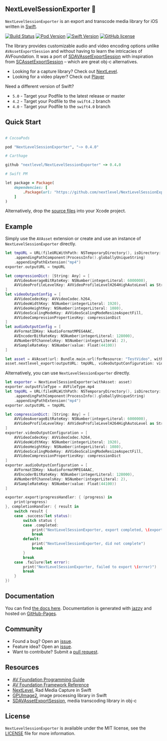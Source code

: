 
## NextLevelSessionExporter 🔄

`NextLevelSessionExporter` is an export and transcode media library for iOS written in [Swift](https://developer.apple.com/swift/).

[![Build Status](https://travis-ci.org/NextLevel/NextLevelSessionExporter.svg?branch=master)](https://travis-ci.org/NextLevel/NextLevelSessionExporter) [![Pod Version](https://img.shields.io/cocoapods/v/NextLevelSessionExporter.svg?style=flat)](http://cocoadocs.org/docsets/NextLevelSessionExporter/) [![Swift Version](https://img.shields.io/badge/language-swift%205.0-brightgreen.svg)](https://developer.apple.com/swift) [![GitHub license](https://img.shields.io/badge/license-MIT-lightgrey.svg)](https://github.com/NextLevel/NextLevelSessionExporter/blob/master/LICENSE)

The library provides customizable audio and video encoding options unlike `AVAssetExportSession` and without having to learn the intricacies of AVFoundation. It was a port of [SDAVAssetExportSession](https://github.com/rs/SDAVAssetExportSession) with inspiration from [SCAssetExportSession](https://github.com/rFlex/SCRecorder/blob/master/Library/Sources/SCAssetExportSession.h) – which are great obj-c alternatives.

- Looking for a capture library? Check out [NextLevel](https://github.com/NextLevel/NextLevel).
- Looking for a video player? Check out [Player](https://github.com/piemonte/player)

Need a different version of Swift?
* `5.0` - Target your Podfile to the latest release or master
* `4.2` - Target your Podfile to the `swift4.2` branch
* `4.0` - Target your Podfile to the `swift4.0` branch

## Quick Start

```ruby

# CocoaPods

pod "NextLevelSessionExporter", "~> 0.4.0"

# Carthage

github "nextlevel/NextLevelSessionExporter" ~> 0.4.0

# Swift PM

let package = Package(
    dependencies: [
        .Package(url: "https://github.com/nextlevel/NextLevelSessionExporter", majorVersion: 0)
    ]
)

```

Alternatively, drop the [source files](https://github.com/NextLevel/NextLevelSessionExporter/tree/master/Sources) into your Xcode project.

## Example

Simply use the `AVAsset` extension or create and use an instance of `NextLevelSessionExporter` directly.

```Swift
let tmpURL = URL(fileURLWithPath: NSTemporaryDirectory(), isDirectory: true)
    .appendingPathComponent(ProcessInfo().globallyUniqueString)
    .appendingPathExtension("mp4")
exporter.outputURL = tmpURL

let compressionDict: [String: Any] = [
    AVVideoAverageBitRateKey: NSNumber(integerLiteral: 6000000),
    AVVideoProfileLevelKey: AVVideoProfileLevelH264HighAutoLevel as String,
]
let videoOutputConfig = [
    AVVideoCodecKey: AVVideoCodec.h264,
    AVVideoWidthKey: NSNumber(integerLiteral: 1920),
    AVVideoHeightKey: NSNumber(integerLiteral: 1080),
    AVVideoScalingModeKey: AVVideoScalingModeResizeAspectFill,
    AVVideoCompressionPropertiesKey: compressionDict
]
let audioOutputConfig = [
    AVFormatIDKey: kAudioFormatMPEG4AAC,
    AVEncoderBitRateKey: NSNumber(integerLiteral: 128000),
    AVNumberOfChannelsKey: NSNumber(integerLiteral: 2),
    AVSampleRateKey: NSNumber(value: Float(44100))
]

let asset = AVAsset(url: Bundle.main.url(forResource: "TestVideo", withExtension: "mov")!)
asset.nextlevel_export(outputURL: tmpURL, videoOutputConfiguration: videoOutputConfig, audioOutputConfiguration: audioOutputConfig)
```

Alternatively, you can use `NextLevelSessionExporter` directly.

``` Swift
let exporter = NextLevelSessionExporter(withAsset: asset)
exporter.outputFileType = AVFileType.mp4
let tmpURL = URL(fileURLWithPath: NSTemporaryDirectory(), isDirectory: true)
    .appendingPathComponent(ProcessInfo().globallyUniqueString)
    .appendingPathExtension("mp4")
exporter.outputURL = tmpURL

let compressionDict: [String: Any] = [
    AVVideoAverageBitRateKey: NSNumber(integerLiteral: 6000000),
    AVVideoProfileLevelKey: AVVideoProfileLevelH264HighAutoLevel as String,
]
exporter.videoOutputConfiguration = [
    AVVideoCodecKey: AVVideoCodec.h264,
    AVVideoWidthKey: NSNumber(integerLiteral: 1920),
    AVVideoHeightKey: NSNumber(integerLiteral: 1080),
    AVVideoScalingModeKey: AVVideoScalingModeResizeAspectFill,
    AVVideoCompressionPropertiesKey: compressionDict
]
exporter.audioOutputConfiguration = [
    AVFormatIDKey: kAudioFormatMPEG4AAC,
    AVEncoderBitRateKey: NSNumber(integerLiteral: 128000),
    AVNumberOfChannelsKey: NSNumber(integerLiteral: 2),
    AVSampleRateKey: NSNumber(value: Float(44100))
]

exporter.export(progressHandler: { (progress) in
    print(progress)
}, completionHandler: { result in
    switch result {
    case .success(let status):
        switch status {
        case .completed:
            print("NextLevelSessionExporter, export completed, \(exporter.outputURL?.description ?? "")")
            break
        default:
            print("NextLevelSessionExporter, did not complete")
            break
        }
        break
    case .failure(let error):
        print("NextLevelSessionExporter, failed to export \(error)")
        break
    }
})
```

## Documentation

You can find [the docs here](https://nextlevel.github.io/NextLevelSessionExporter). Documentation is generated with [jazzy](https://github.com/realm/jazzy) and hosted on [GitHub-Pages](https://pages.github.com).

## Community

- Found a bug? Open an [issue](https://github.com/NextLevel/NextLevelSessionExporter/issues).
- Feature idea? Open an [issue](https://github.com/NextLevel/NextLevelSessionExporter/issues).
- Want to contribute? Submit a [pull request](https://github.com/NextLevel/NextLevelSessionExporter/pulls).

## Resources

* [AV Foundation Programming Guide](https://developer.apple.com/library/ios/documentation/AudioVideo/Conceptual/AVFoundationPG/Articles/00_Introduction.html)
* [AV Foundation Framework Reference](https://developer.apple.com/library/ios/documentation/AVFoundation/Reference/AVFoundationFramework/)
* [NextLevel](https://github.com/NextLevel/NextLevel), Rad Media Capture in Swift
* [GPUImage2](https://github.com/BradLarson/GPUImage2), image processing library in Swift
* [SDAVAssetExportSession](https://github.com/rs/SDAVAssetExportSession), media transcoding library in obj-c

## License

`NextLevelSessionExporter` is available under the MIT license, see the [LICENSE](https://github.com/NextLevel/NextLevelSessionExporter/blob/master/LICENSE) file for more information.
